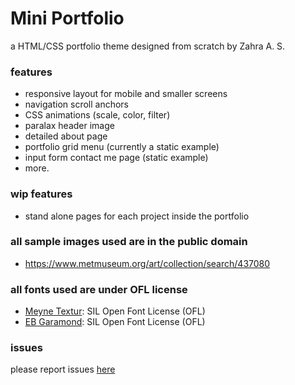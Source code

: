 # Mini Portfolio
a HTML/CSS portfolio theme designed from scratch by Zahra A. S.

### features
- responsive layout for mobile and smaller screens
- navigation scroll anchors
- CSS animations (scale, color, filter)
- paralax header image
- detailed about page
- portfolio grid menu (currently a static example)
- input form contact me page (static example)
- more.

### wip features
- stand alone pages for each project inside the portfolio

### all sample images used are in the public domain
- https://www.metmuseum.org/art/collection/search/437080

### all fonts used are under OFL license
- [Meyne Textur](https://www.fontspace.com/meyne-textur-font-f7835): SIL Open Font License (OFL) 
- [EB Garamond](https://github.com/octaviopardo/EBGaramond12): SIL Open Font License (OFL)

### issues
please report issues [here](https://github.com/zhr00000/mini-portfolio/issues)